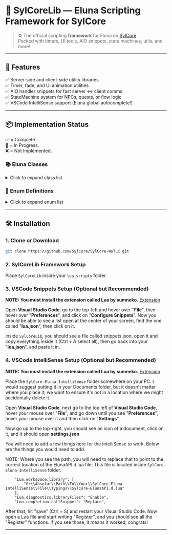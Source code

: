# 🧠 SylCoreLib — Eluna Scripting Framework for SylCore

> ⚙️ The official scripting **framework** for Eluna on [SylCore](https://sylcore.org).  
> Packed with timers, UI tools, AIO snippets, state machines, utils, and more!

---

## 🔧 Features

✅ Server-side and client-side utility libraries    
✅ Timer, fade, and UI animation utilities  
✅ AIO handler snippets for fast server ↔ client comms  
✅ StateMachine system for NPCs, quests, or flow logic    
✅ VSCode IntelliSense support (Eluna global autocomplete!)

---

## 📦 Implementation Status

✅ = Complete.   
🚧 = In Progress.   
❌ = Not Implemented.   

### 📚 Eluna Classes
<details>
    <summary>Click to expand class list</summary>
    
| Class                | Status | Notes               |
| -------------------- | ------ | ------------------- |
| `Achievement`        | ✅      | Implemented         |
| `Corpse`             | ✅      | Implemented         |
| `Group`              | ✅      | Implemented         |
| `Aura`               | ❌      | Not implemented yet |
| `BattleGround`       | ❌      | Not implemented yet |
| `ChatHandler`        | ❌      | Not implemented yet |
| `Creature`           | ❌      | Not implemented yet |
| `ElunaQuery`         | ❌      | Not implemented yet |
| `GameObject`         | ❌      | Not implemented yet |
| `GemPropertiesEntry` | ❌      | Not implemented yet |
| `Global`             | 🚧      | In progess          |
| `Guild`              | ❌      | Not implemented yet |
| `Item`               | 🚧      | In progess          |
| `ItemTemplate`       | ❌      | Not implemented yet |
| `Map`                | ❌      | Not implemented yet |
| `Object`             | 🚧      | In progess          |
| `Player`             | 🚧      | In progess          |
| `Quest`              | ❌      | Not implemented yet |
| `Roll`               | ❌      | Not implemented yet |
| `Spell`              | ❌      | Not implemented yet |
| `SpellEntry`         | ❌      | Not implemented yet |
| `SpellInfo`          | ❌      | Not implemented yet |
| `Ticket`             | ❌      | Not implemented yet |
| `Unit`               | 🚧      | In progess          |
| `Vehicle`            | ❌      | Not implemented yet |
| `WorldObject`        | 🚧      | In progess          |
| `WorldPacket`        | 🚧      | In progess          |
</details>

### 🎯 Enum Definitions

<details>
<summary>Click to expand enum list</summary>

| Enum                | Status | Notes                                 |
|---------------------|--------|----------------------------------------|
| `GroupType`         | ✅     | Used in group:GetType()                |
| `GroupMemberFlags`  | ✅     | Bitflag for group roles                |
| `ItemSlot`          | ❌     | Player equipment slot indexing         |
| `ChatMsgType`       | ❌     | Partial: say, yell, whisper supported  |
| `SpellSchools`      | ❌     | Not implemented yet                    |
| `TeamId`            | ❌     | Not yet started                        |

</details>


---

## 🛠️ Installation

### 1. Clone or Download
```bash
git clone https://github.com/SylCore/SylCore-WoTLK.git
```


### 2. SylCoreLib Framework Setup
Place `SylCoreLib` inside your `lua_scripts` folder.


### 3. VSCode Snippets Setup (Optional but Recommended)
**NOTE: You must install the extension called **Lua** by **sumneko**.**
[Extension](https://marketplace.visualstudio.com/items?itemName=sumneko.lua)

Open **Visual Studio Code**, go to the top-left and hover over "**File**", then hover over "**Preferences**", and click on "**Configure Snippets**".
Now you should be able to see a list open at the center of your screen, find the one called "**lua.json**", then click on it.

Inside `SylCoreLib`, you should see a file called snippets.json, open it and copy everything inside it (Ctrl + A select all), then go back into your "**lua.json**", and paste it in.


### 4. VSCode IntelliSense Setup (Optional but Recommended)
**NOTE: You must install the extension called **Lua** by **sumneko**.**
[Extension](https://marketplace.visualstudio.com/items?itemName=sumneko.lua)

Place the `SylCore-Eluna-IntelliSense` folder somewhere on your PC.
I would suggest putting it in your Documents folder, but it doesn't matter where you place it; we want to ensure it's not in a location where we might accidentally delete it.

Open **Visual Studio Code**, next go to the top left of **Visual Studio Code**, hover your mouse over "**File**", and go down until you see "**Preferences**", hover your mouse over it and then click on "**Settings**"

Now go up to the top-right, you should see an icon of a document, click on it, and it should open **settings.json**

You will need to add a few things here for the IntelliSense to work. Below are the things you would need to add.

NOTE: Where you see the path, you will need to replace that to point to the correct location of the ElunaAPI.d.lua file.
This file is located inside `SylCore-Eluna-IntelliSense` folder.

```plaintext
    "Lua.workspace.library": [
        "G:\\Absolut\\Path\\To\\Your\\SylCore-Eluna-IntelliSense\\File\\Typings\\SylCore-ElunaAPI.d.lua"
    ],
    "Lua.diagnostics.libraryFiles": "Enable",
    "Lua.completion.callSnippet": "Replace",

```

After that, hit "save" (Ctrl + S) and restart your Visual Studio Code. Now open a Lua file and start writing "Register", and you should see all the "Register" functions. if you see those, it means it worked, congrats!

---

